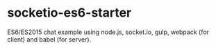 # socketio-es6-starter
ES6/ES2015 chat example using node.js, socket.io, gulp, webpack (for client) and babel (for server).